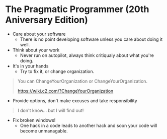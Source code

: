 # The Pragmatic Programmer (20th Aniversary Edition)

- Care about your software
  - There is no point developing software unless you care about doing it well.
- Think about your work
  - Never run on autopilot, always think critiqualy about what you're doing.
- It's in your hands
  - Try to fix it, or change organization.
  
> You can ChangeYourOrganization or ChangeYourOrganization.
> 
> https://wiki.c2.com/?ChangeYourOrganization

- Provide options, don't make excuses and take responsibility

> I don't know... but I will find out!

- Fix broken windows!
  - One hack in a code leads to another hack and soon your code will become unmanagable.
  
